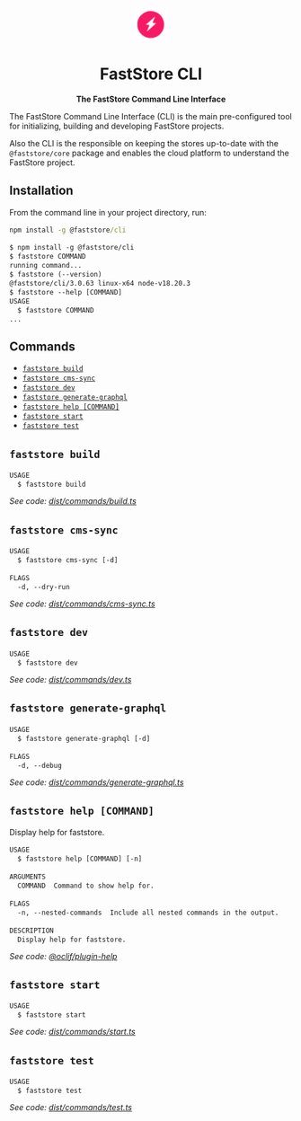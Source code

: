 <p align="center">
  <a href="https://faststore.dev">
    <img alt="Faststore" src="../ui/static/logo.png" width="60" />
  </a>
</p>
<h1 align="center">
  FastStore CLI
</h1>
<p align="center">
  <strong>
    The FastStore Command Line Interface
  </strong>
</p>

The FastStore Command Line Interface (CLI) is the main pre-configured tool for initializing, building and developing FastStore projects.

Also the CLI is the responsible on keeping the stores up-to-date with the `@faststore/core` package and enables the cloud platform to understand the FastStore project.

## Installation

From the command line in your project directory, run:

```cmd
npm install -g @faststore/cli
```

<!-- usage -->
```sh-session
$ npm install -g @faststore/cli
$ faststore COMMAND
running command...
$ faststore (--version)
@faststore/cli/3.0.63 linux-x64 node-v18.20.3
$ faststore --help [COMMAND]
USAGE
  $ faststore COMMAND
...
```
<!-- usagestop -->

## Commands

<!-- commands -->
* [`faststore build`](#faststore-build)
* [`faststore cms-sync`](#faststore-cms-sync)
* [`faststore dev`](#faststore-dev)
* [`faststore generate-graphql`](#faststore-generate-graphql)
* [`faststore help [COMMAND]`](#faststore-help-command)
* [`faststore start`](#faststore-start)
* [`faststore test`](#faststore-test)

## `faststore build`

```
USAGE
  $ faststore build
```

_See code: [dist/commands/build.ts](https://github.com/vtex/faststore/blob/v3.0.63/dist/commands/build.ts)_

## `faststore cms-sync`

```
USAGE
  $ faststore cms-sync [-d]

FLAGS
  -d, --dry-run
```

_See code: [dist/commands/cms-sync.ts](https://github.com/vtex/faststore/blob/v3.0.63/dist/commands/cms-sync.ts)_

## `faststore dev`

```
USAGE
  $ faststore dev
```

_See code: [dist/commands/dev.ts](https://github.com/vtex/faststore/blob/v3.0.63/dist/commands/dev.ts)_

## `faststore generate-graphql`

```
USAGE
  $ faststore generate-graphql [-d]

FLAGS
  -d, --debug
```

_See code: [dist/commands/generate-graphql.ts](https://github.com/vtex/faststore/blob/v3.0.63/dist/commands/generate-graphql.ts)_

## `faststore help [COMMAND]`

Display help for faststore.

```
USAGE
  $ faststore help [COMMAND] [-n]

ARGUMENTS
  COMMAND  Command to show help for.

FLAGS
  -n, --nested-commands  Include all nested commands in the output.

DESCRIPTION
  Display help for faststore.
```

_See code: [@oclif/plugin-help](https://github.com/oclif/plugin-help/blob/v5.1.22/src/commands/help.ts)_

## `faststore start`

```
USAGE
  $ faststore start
```

_See code: [dist/commands/start.ts](https://github.com/vtex/faststore/blob/v3.0.63/dist/commands/start.ts)_

## `faststore test`

```
USAGE
  $ faststore test
```

_See code: [dist/commands/test.ts](https://github.com/vtex/faststore/blob/v3.0.63/dist/commands/test.ts)_
<!-- commandsstop -->

